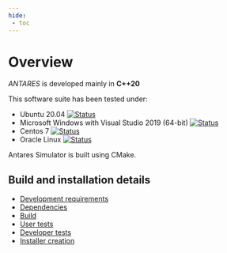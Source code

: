```yaml
---
hide:
 - toc
---
```


# Overview

*ANTARES* is developed mainly in **C++20**

This software suite has been tested under:

*   Ubuntu 20.04 [![Status][ubuntu_ci_svg]][ubuntu_ci_link]
*   Microsoft Windows with Visual Studio 2019 (64-bit) [![Status][windows_ci_svg]][windows_ci_link]
*   Centos 7 [![Status][centos_ci_svg]][centos_ci_link]
*   Oracle Linux [![Status][oraclelinux_ci_svg]][oraclelinux_ci_link]

Antares Simulator is built using CMake.

## Build and installation details

- [Development requirements](1-Development-requirements.md)
- [Dependencies](2-Dependencies-install.md)
- [Build](3-Build.md)
- [User tests](4-Tests-user.md)
- [Developer tests](4-Tests-dev.md)
- [Installer creation](5-Installer-creation.md)


[ubuntu_ci_svg]: https://github.com/AntaresSimulatorTeam/Antares_Simulator/workflows/Ubuntu%20CI%20(push%20and/or%20release)/badge.svg
[ubuntu_ci_link]: https://github.com/AntaresSimulatorTeam/Antares_Simulator/actions?query=workflow%3A"Ubuntu%20CI%20(push%20and/or%20release)"

[windows_ci_svg]: https://github.com/AntaresSimulatorTeam/Antares_Simulator/workflows/Windows%20CI%20(VCPKG%20and%20pre-compiled)/badge.svg
[windows_ci_link]: https://github.com/AntaresSimulatorTeam/Antares_Simulator/actions?query=workflow%3A"Windows%20CI%20(VCPKG%20and%20pre-compiled)"

[centos_ci_svg]: https://github.com/AntaresSimulatorTeam/Antares_Simulator/workflows/Centos7%20CI%20(push%20and/or%20release)/badge.svg
[centos_ci_link]: https://github.com/AntaresSimulatorTeam/Antares_Simulator/actions?query=workflow%3A"Centos7%20CI%20(push%20and/or%20release)"

[oraclelinux_ci_svg]: https://github.com/AntaresSimulatorTeam/Antares_Simulator/workflows/Oracle%208%20CI%20(push%20and/or%20release)/badge.svg
[oraclelinux_ci_link]: https://github.com/AntaresSimulatorTeam/Antares_Simulator/actions?query=workflow%3A"Oracle%208%20CI%20(push%20and/or%20release)"
